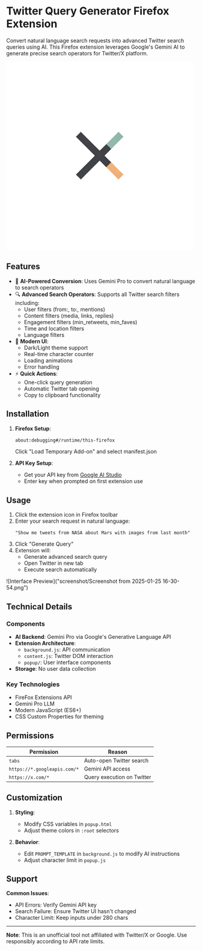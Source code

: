 # Twitter Query Generator Firefox Extension

Convert natural language search requests into advanced Twitter search queries using AI. This Firefox extension leverages Google's Gemini AI to generate precise search operators for Twitter/X platform.

![Demo](icons/Gemini_Generated_Image_82suyr82suyr82su-removebg-preview.png)

## Features

- 🤖 **AI-Powered Conversion**: Uses Gemini Pro to convert natural language to search operators
- 🔍 **Advanced Search Operators**: Supports all Twitter search filters including:
  - User filters (from:, to:, mentions)
  - Content filters (media, links, replies)
  - Engagement filters (min_retweets, min_faves)
  - Time and location filters
  - Language filters
- 🎨 **Modern UI**:
  - Dark/Light theme support
  - Real-time character counter
  - Loading animations
  - Error handling
- ⚡ **Quick Actions**:
  - One-click query generation
  - Automatic Twitter tab opening
  - Copy to clipboard functionality

## Installation

1. **Firefox Setup**:
   ```bash
   about:debugging#/runtime/this-firefox
   ```
   Click "Load Temporary Add-on" and select manifest.json

2. **API Key Setup**:
   - Get your API key from [Google AI Studio](https://aistudio.google.com/)
   - Enter key when prompted on first extension use

## Usage

1. Click the extension icon in Firefox toolbar
2. Enter your search request in natural language:
   ```
   "Show me tweets from NASA about Mars with images from last month"
   ```
3. Click "Generate Query"
4. Extension will:
   - Generate advanced search query
   - Open Twitter in new tab
   - Execute search automatically

![Interface Preview]("screenshot/Screenshot from 2025-01-25 16-30-54.png")

## Technical Details

### Components
- **AI Backend**: Gemini Pro via Google's Generative Language API
- **Extension Architecture**:
  - `background.js`: API communication
  - `content.js`: Twitter DOM interaction
  - `popup/`: User interface components
- **Storage**: No user data collection

### Key Technologies
- FireFox Extensions API
- Gemini Pro LLM
- Modern JavaScript (ES6+)
- CSS Custom Properties for theming

## Permissions
| Permission | Reason |
|------------|--------|
| `tabs` | Auto-open Twitter search |
| `https://*.googleapis.com/*` | Gemini API access |
| `https://x.com/*` | Query execution on Twitter |

## Customization

1. **Styling**:
   - Modify CSS variables in `popup.html`
   - Adjust theme colors in `:root` selectors

2. **Behavior**:
   - Edit `PROMPT_TEMPLATE` in `background.js` to modify AI instructions
   - Adjust character limit in `popup.js`

## Support
**Common Issues**:
- API Errors: Verify Gemini API key
- Search Failure: Ensure Twitter UI hasn't changed
- Character Limit: Keep inputs under 280 chars

---

**Note**: This is an unofficial tool not affiliated with Twitter/X or Google. Use responsibly according to API rate limits.